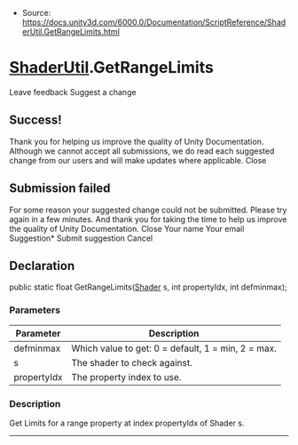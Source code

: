 * Source: https://docs.unity3d.com/6000.0/Documentation/ScriptReference/ShaderUtil.GetRangeLimits.html

#  [ShaderUtil](https://docs.unity3d.com/6000.0/Documentation/ScriptReference/ShaderUtil.html).GetRangeLimits
Leave feedback
Suggest a change
## Success!
Thank you for helping us improve the quality of Unity Documentation. Although we cannot accept all submissions, we do read each suggested change from our users and will make updates where applicable.
Close
## Submission failed
For some reason your suggested change could not be submitted. Please <a>try again</a> in a few minutes. And thank you for taking the time to help us improve the quality of Unity Documentation.
Close
Your name Your email Suggestion* Submit suggestion
Cancel
## Declaration
public static float GetRangeLimits([Shader](https://docs.unity3d.com/6000.0/Documentation/ScriptReference/Shader.html) s, int propertyIdx, int defminmax); 
### Parameters
Parameter | Description  
---|---  
defminmax | Which value to get: 0 = default, 1 = min, 2 = max.  
s | The shader to check against.  
propertyIdx | The property index to use.  
### Description
Get Limits for a range property at index propertyIdx of Shader s.
* * *
